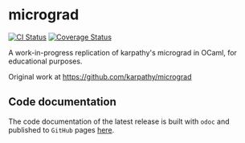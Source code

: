 # micrograd

[![CI Status](https://github.com/mbarbin/micrograd/workflows/ci/badge.svg)](https://github.com/mbarbin/micrograd/actions/workflows/ci.yml)
[![Coverage Status](https://coveralls.io/repos/github/mbarbin/micrograd/badge.svg?branch=main&service=github)](https://coveralls.io/github/mbarbin/micrograd?branch=main)

A work-in-progress replication of karpathy's micrograd in OCaml, for educational purposes.

Original work at https://github.com/karpathy/micrograd

## Code documentation

The code documentation of the latest release is built with `odoc` and published
to `GitHub` pages [here](https://mbarbin.github.io/micrograd).
